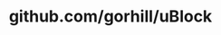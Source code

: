 ---
layout: post
title: github.com/gorhill/uBlock
categories: link
tags: [انگلیسی, گیت‌هاب, برنامه‌نویسی]
---